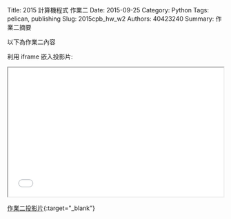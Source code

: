 Title: 2015 計算機程式 作業二
Date: 2015-09-25
Category: Python
Tags: pelican, publishing
Slug: 2015cpb_hw_w2
Authors: 40423240
Summary: 作業二摘要

以下為作業二內容

利用 iframe 嵌入投影片:

<iframe src="40423240_cp_w2_p.html" width="500" height="300"></iframe>

[作業二投影片](40423240_cp_w2_p.html){:target="_blank"}
